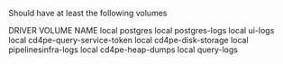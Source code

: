 Should have at least the following volumes

DRIVER      VOLUME NAME
local       postgres
local       postgres-logs
local       ui-logs
local       cd4pe-query-service-token
local       cd4pe-disk-storage
local       pipelinesinfra-logs
local       cd4pe-heap-dumps
local       query-logs
